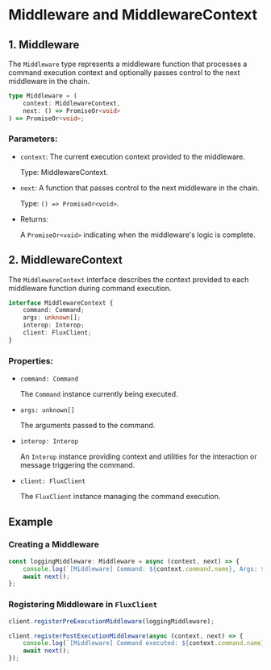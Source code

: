 # Middleware and MiddlewareContext

## 1. Middleware

The ``Middleware`` type represents a middleware function that processes a command execution context and optionally passes control to the next middleware in the chain.

```ts
type Middleware = (
    context: MiddlewareContext,
    next: () => PromiseOr<void>
) => PromiseOr<void>;
```

### Parameters:

- ``context``: The current execution context provided to the middleware.

    Type: MiddlewareContext.

- ``next``: A function that passes control to the next middleware in the chain.

    Type: ``() => PromiseOr<void>``.

- Returns:

    A ``PromiseOr<void>`` indicating when the middleware's logic is complete.

## 2. MiddlewareContext

The ``MiddlewareContext`` interface describes the context provided to each middleware function during command execution.

```ts
interface MiddlewareContext {
    command: Command;
    args: unknown[];
    interop: Interop;
    client: FluxClient;
}
```

### Properties:

- ``command: Command``

    The ``Command`` instance currently being executed.

- ``args: unknown[]``

    The arguments passed to the command.

- ``interop: Interop``

    An ``Interop`` instance providing context and utilities for the interaction or message triggering the command.

- ``client: FluxClient``

    The ``FluxClient`` instance managing the command execution.

## Example

### Creating a Middleware

```ts
const loggingMiddleware: Middleware = async (context, next) => {
    console.log(`[Middleware] Command: ${context.command.name}, Args: ${JSON.stringify(context.args)}`);
    await next();
};
```

### Registering Middleware in ``FluxClient``

```ts
client.registerPreExecutionMiddleware(loggingMiddleware);

client.registerPostExecutionMiddleware(async (context, next) => {
    console.log(`[Middleware] Command executed: ${context.command.name}`);
    await next();
});
```
